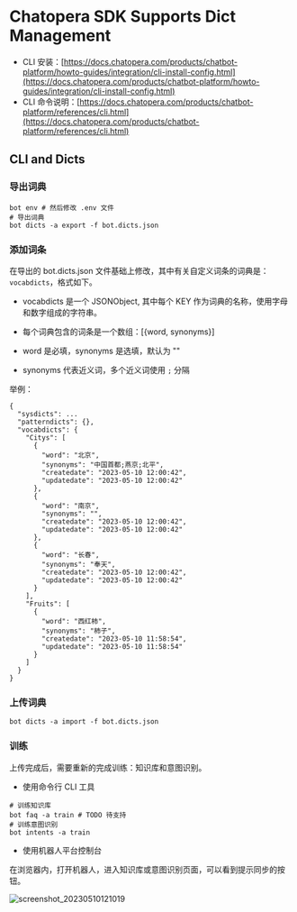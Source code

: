 # Chatopera SDK Supports Dict Management


* CLI 安装：[https://docs.chatopera.com/products/chatbot-platform/howto-guides/integration/cli-install-config.html](https://docs.chatopera.com/products/chatbot-platform/howto-guides/integration/cli-install-config.html)
* CLI 命令说明：[https://docs.chatopera.com/products/chatbot-platform/references/cli.html](https://docs.chatopera.com/products/chatbot-platform/references/cli.html)

## CLI and Dicts

### 导出词典

```
bot env # 然后修改 .env 文件
# 导出词典
bot dicts -a export -f bot.dicts.json
```

### 添加词条

在导出的 bot.dicts.json 文件基础上修改，其中有关自定义词条的词典是：`vocabdicts`，格式如下。

* vocabdicts 是一个 JSONObject, 其中每个 KEY 作为词典的名称，使用字母和数字组成的字符串。

* 每个词典包含的词条是一个数组：[{word, synonyms}]

* word 是必填，synonyms 是选填，默认为 ""
* synonyms 代表近义词，多个近义词使用 `;` 分隔


举例：

```
{
  "sysdicts": ...
  "patterndicts": {},
  "vocabdicts": {
    "Citys": [
      {
        "word": "北京",
        "synonyms": "中国首都;燕京;北平",
        "createdate": "2023-05-10 12:00:42",
        "updatedate": "2023-05-10 12:00:42"
      },
      {
        "word": "南京",
        "synonyms": "",
        "createdate": "2023-05-10 12:00:42",
        "updatedate": "2023-05-10 12:00:42"
      },
      {
        "word": "长春",
        "synonyms": "奉天",
        "createdate": "2023-05-10 12:00:42",
        "updatedate": "2023-05-10 12:00:42"
      }
    ],
    "Fruits": [
      {
        "word": "西红柿",
        "synonyms": "柿子",
        "createdate": "2023-05-10 11:58:54",
        "updatedate": "2023-05-10 11:58:54"
      }
    ]
  }
}
```

### 上传词典

```
bot dicts -a import -f bot.dicts.json
```


### 训练

上传完成后，需要重新的完成训练：知识库和意图识别。

* 使用命令行 CLI 工具

```
# 训练知识库
bot faq -a train # TODO 待支持
# 训练意图识别
bot intents -a train
```

* 使用机器人平台控制台

在浏览器内，打开机器人，进入知识库或意图识别页面，可以看到提示同步的按钮。

![screenshot_20230510121019](https://github.com/chatopera/docs/assets/3538629/be8b344e-cef4-4b51-8cf6-8f6a8037f240)
